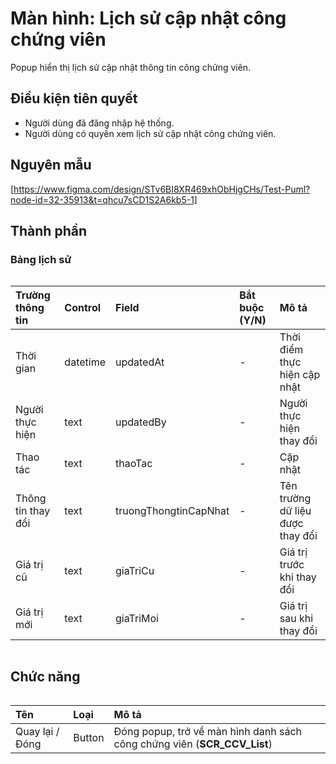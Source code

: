 # Màn hình: Lịch sử cập nhật công chứng viên
Popup hiển thị lịch sử cập nhật thông tin công chứng viên.

## Điều kiện tiên quyết
- Người dùng đã đăng nhập hệ thống.
- Người dùng có quyền xem lịch sử cập nhật công chứng viên.

## Nguyên mẫu
[https://www.figma.com/design/STv6BI8XR469xhObHjgCHs/Test-Puml?node-id=32-35913&t=qhcu7sCD1S2A6kb5-1]

## Thành phần

### Bảng lịch sử

<div style="overflow-x:auto">

| Trường thông tin   | Control  | Field                 | Bắt buộc (Y/N) | Mô tả                            |
|:-------------------|:---------|:----------------------|:---------------|:---------------------------------|
| Thời gian          | datetime | updatedAt             | -              | Thời điểm thực hiện cập nhật     |
| Người thực hiện    | text     | updatedBy             | -              | Người thực hiện thay đổi         |
| Thao tác           | text     | thaoTac               | -              | Cập nhật                         |
| Thông tin thay đổi | text     | truongThongtinCapNhat | -              | Tên trường dữ liệu được thay đổi |
| Giá trị cũ         | text     | giaTriCu              | -              | Giá trị trước khi thay đổi       |
| Giá trị mới        | text     | giaTriMoi             | -              | Giá trị sau khi thay đổi         |

</div>

## Chức năng

<div style="overflow-x:auto">

| Tên             | Loại   | Mô tả                                                                    |
|:----------------|:-------|:-------------------------------------------------------------------------|
| Quay lại / Đóng | Button | Đóng popup, trở về màn hình danh sách công chứng viên (**SCR_CCV_List**) |

</div>

